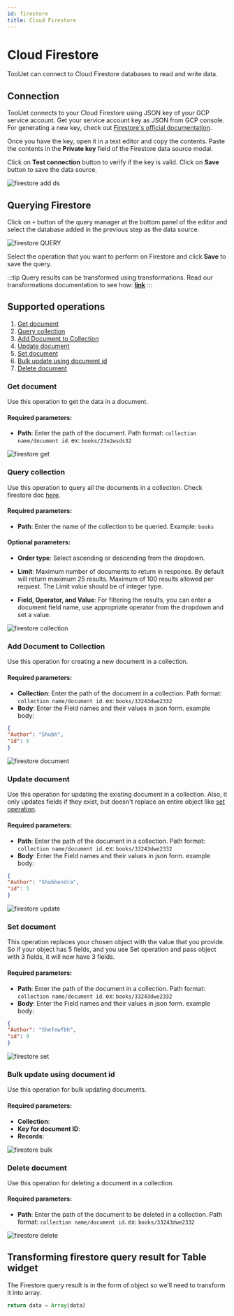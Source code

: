 ```yaml
---
id: firestore
title: Cloud Firestore
---
```


# Cloud Firestore
ToolJet can connect to Cloud Firestore databases to read and write data.

## Connection 
ToolJet connects to your Cloud Firestore using JSON key of your GCP service account. Get your service account key as JSON from GCP console. For generating a new key, check out [Firestore's official documentation](https://cloud.google.com/iam/docs/creating-managing-service-account-keys#iam-service-account-keys-create-console).

Once you have the key, open it in a text editor and copy the contents. Paste the contents in the **Private key** field of the Firestore data source modal.

Click on **Test connection** button to verify if the key is valid. Click on **Save** button to save the data source.


<img className="screenshot-full" src="/img/datasource-reference/firestore/add-ds-firestore-v2.png"  alt="firestore add ds"/>


## Querying Firestore 

Click on `+` button of the query manager at the bottom panel of the editor and select the database added in the previous step as the data source.


<img className="screenshot-full" src="/img/datasource-reference/firestore/firestore-query.png" alt="firestore QUERY" />


Select the operation that you want to perform on Firestore and click **Save** to save the query. 

:::tip
Query results can be transformed using transformations. Read our transformations documentation to see how: **[link](/docs/tutorial/transformations)**
:::

## Supported operations
1. [Get document](#get-document)
2. [Query collection](#query-collection)
3. [Add Document to Collection](#add-document-to-collection) 
4. [Update document](#update-document) 
5. [Set document](#set-document)
6. [Bulk update using document id](#bulk-update-using-document-id)
7. [Delete document](#delete-document)

### Get document

Use this operation to get the data in a document.

#### Required parameters:

- **Path**: Enter the path of the document. Path format: `collection name/document id`. ex: `books/23e2wsds32`


<img className="screenshot-full" src="/img/datasource-reference/firestore/get.png" alt="firestore get" />


### Query collection

Use this operation to query all the documents in a collection. Check firestore doc [here](https://firebase.google.com/docs/reference/js/v8/firebase.database.Query).

#### Required parameters:

- **Path**: Enter the name of the collection to be queried. Example: `books`

#### Optional parameters:

- **Order type**: Select ascending or descending from the dropdown.

- **Limit**: Maximum number of documents to return in response. By default will return maximum 25 results. Maximum of 100 results allowed per request. The Limit value should be of integer type.

- **Field, Operator, and Value**: For filtering the results, you can enter a document field name, use appropriate operator from the dropdown and set a value.


<img className="screenshot-full" src="/img/datasource-reference/firestore/query-collection.png" alt="firestore collection"/>


### Add Document to Collection

Use this operation for creating a new document in a collection.

#### Required parameters:

- **Collection**: Enter the path of the document in a collection. Path format: `collection name/document id`. ex: `books/33243dwe2332`
- **Body**: Enter the Field names and their values in json form. example body:
```json
{
"Author": "Shubh",
"id": 5
}
```


<img className="screenshot-full" src="/img/datasource-reference/firestore/add-document.png" alt="firestore document" />


### Update document

Use this operation for updating the existing document in a collection. Also, it only updates fields if they exist, but doesn't replace an entire object like [set operation](#set-document).

#### Required parameters:

- **Path**: Enter the path of the document in a collection. Path format: `collection name/document id`. ex: `books/33243dwe2332`
- **Body**: Enter the Field names and their values in json form. example body:
```json
{
"Author": "Shubhendra",
"id": 3
}
```


<img className="screenshot-full" src="/img/datasource-reference/firestore/update.png" alt="firestore update" />


### Set document

This operation replaces your chosen object with the value that you provide. So if your object has 5 fields, and you use Set operation and pass object with 3 fields, it will now have 3 fields.

#### Required parameters:

- **Path**: Enter the path of the document in a collection. Path format: `collection name/document id`. ex: `books/33243dwe2332`
- **Body**: Enter the Field names and their values in json form. example body:
```json
{
"Author": "Shefewfbh",
"id": 9
}
```


<img className="screenshot-full" src="/img/datasource-reference/firestore/set.png" alt="firestore set" />


### Bulk update using document id

Use this operation for bulk updating documents.

#### Required parameters:

- **Collection**: 
- **Key for document ID**: 
- **Records**:



<img className="screenshot-full" src="/img/datasource-reference/firestore/bulk.png" alt="firestore bulk" />


### Delete document

Use this operation for deleting a document in a collection.

#### Required parameters:

- **Path**: Enter the path of the document to be deleted in a collection. Path format: `collection name/document id`. ex: `books/33243dwe2332`


<img className="screenshot-full" src="/img/datasource-reference/firestore/delete.png" alt="firestore delete"/>


## Transforming firestore query result for Table widget

The Firestore query result is in the form of object so we’ll need to transform it into array.

```js
return data = Array(data)
```
